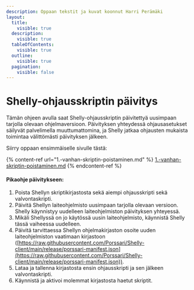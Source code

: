 ```yaml
---
description: Oppaan tekstit ja kuvat koonnut Harri Perämäki
layout:
  title:
    visible: true
  description:
    visible: true
  tableOfContents:
    visible: true
  outline:
    visible: true
  pagination:
    visible: false
---
```


# Shelly-ohjausskriptin päivitys

Tämän ohjeen avulla saat Shelly-ohjausskriptin päivitettyä uusimpaan tarjolla olevaan ohjelmaversioon. Päivityksen yhteydessä ohjausasetukset säilyvät palvelimella muuttumattomina, ja Shelly jatkaa ohjausten mukaista toimintaa välittömästi päivityksen jälkeen.

Siirry oppaan ensimmäiselle sivulle tästä:

{% content-ref url="1.-vanhan-skriptin-poistaminen.md" %}
[1.-vanhan-skriptin-poistaminen.md](1.-vanhan-skriptin-poistaminen.md)
{% endcontent-ref %}

#### Pikaohje päivitykseen:

1. Poista Shellyn skriptikirjastosta sekä aiempi ohjausskripti sekä valvontaskripti.
2. Päivitä Shellyn laiteohjelmisto uusimpaan tarjolla olevaan versioon. Shelly käynnistyy uudelleen laiteohjelmiston päivityksen yhteyessä.&#x20;
3. Mikäli Shellyssä on jo käytössä uusin laiteohjelmisto, käynnistä Shelly tässä vaiheessa uudelleen.
4. Päivitä tarvittaessa Shellyn ohjelmakirjaston osoite uuden laiteohjelmiston vaatimaan kirjastoon ([https://raw.githubusercontent.com/Porssari/Shelly-client/main/release/porssari-manifest.json](https://raw.githubusercontent.com/Porssari/Shelly-client/main/release/porssari-manifest.json)).
5. Lataa ja tallenna kirjastosta ensin ohjausskripti ja sen jälkeen valvontaskripti.
6. Käynnistä ja aktivoi molemmat kirjastosta haetut skriptit.
